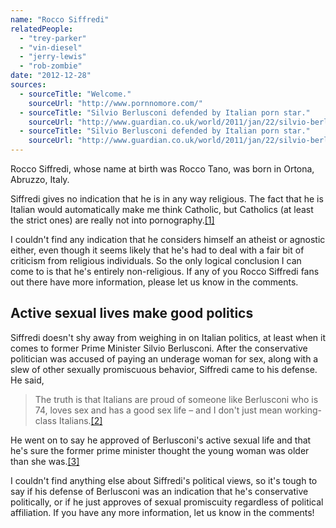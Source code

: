 ```yaml
---
name: "Rocco Siffredi"
relatedPeople:
  - "trey-parker"
  - "vin-diesel"
  - "jerry-lewis"
  - "rob-zombie"
date: "2012-12-28"
sources:
  - sourceTitle: "Welcome."
    sourceUrl: "http://www.pornnomore.com/"
  - sourceTitle: "Silvio Berlusconi defended by Italian porn star."
    sourceUrl: "http://www.guardian.co.uk/world/2011/jan/22/silvio-berlusconi-porn-star-rocco-siffredi"
  - sourceTitle: "Silvio Berlusconi defended by Italian porn star."
    sourceUrl: "http://www.guardian.co.uk/world/2011/jan/22/silvio-berlusconi-porn-star-rocco-siffredi"
---
```


Rocco Siffredi, whose name at birth was Rocco Tano, was born in Ortona, Abruzzo, Italy.

Siffredi gives no indication that he is in any way religious. The fact that he is Italian would automatically make me think Catholic, but Catholics (at least the strict ones) are really not into pornography.<a class="source-citation" href="http://www.pornnomore.com/" title="Welcome.">[1]</a>

I couldn't find any indication that he considers himself an atheist or agnostic either, even though it seems likely that he's had to deal with a fair bit of criticism from religious individuals. So the only logical conclusion I can come to is that he's entirely non-religious. If any of you Rocco Siffredi fans out there have more information, please let us know in the comments.


## Active sexual lives make good politics

Siffredi doesn't shy away from weighing in on Italian politics, at least when it comes to former Prime Minister Silvio Berlusconi. After the conservative politician was accused of paying an underage woman for sex, along with a slew of other sexually promiscuous behavior, Siffredi came to his defense. He said,

>The truth is that Italians are proud of someone like Berlusconi who is 74, loves sex and has a good sex life – and I don't just mean working-class Italians.<a class="source-citation" href="http://www.guardian.co.uk/world/2011/jan/22/silvio-berlusconi-porn-star-rocco-siffredi" title="Silvio Berlusconi defended by Italian porn star.">[2]</a>

He went on to say he approved of Berlusconi's active sexual life and that he's sure the former prime minister thought the young woman was older than she was.<a class="source-citation" href="http://www.guardian.co.uk/world/2011/jan/22/silvio-berlusconi-porn-star-rocco-siffredi" title="Silvio Berlusconi defended by Italian porn star.">[3]</a>

I couldn't find anything else about Siffredi's political views, so it's tough to say if his defense of Berlusconi was an indication that he's conservative politically, or if he just approves of sexual promiscuity regardless of political affiliation. If you have any more information, let us know in the comments!